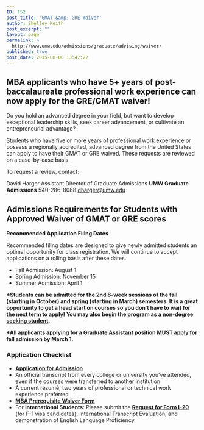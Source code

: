 ```yaml
---
ID: 152
post_title: 'GMAT &amp; GRE Waiver'
author: Shelley Keith
post_excerpt: ""
layout: page
permalink: >
  http://www.umw.edu/admissions/graduate/advising/waiver/
published: true
post_date: 2015-08-06 13:47:22
---
```

<h2><strong>MBA applicants who have 5+ years of post-baccalaureate professional work experience can now apply for the GRE/GMAT waiver!</strong></h2>
Do you hold an advanced degree in your field, but want to develop exceptional leadership skills, seek career advancement, or cultivate an entrepreneurial advantage?

Students who have five or more years of professional work experience or possess a regionally accredited, advanced degree from the United States can apply to have their GMAT or GRE waived. These requests are reviewed on a case-by-case basis.

To request a review, contact:

David Harger
Assistant Director of Graduate Admissions
<strong>UMW Graduate Admissions</strong>
540-286-8088
<a href="mailto:dharger@umw.edu">dharger@umw.edu</a>
<h2><strong>Admissions Requirements for Students with Approved Waiver of </strong><strong>GMAT or GRE scores</strong></h2>
<strong>Recommended Application Filing Dates</strong>

Recommended filing dates are designed to give newly admitted students an optimal opportunity for class registration. We will continue to accept applications on a rolling basis after these dates.
<ul>
 	<li>Fall Admission: August 1</li>
 	<li>Spring Admission: November 15</li>
 	<li>Summer Admission: April 1</li>
</ul>
<strong>*Students can be admitted for the 2nd 8-week sessions of the fall (starting in October) and spring (starting in March) semesters. It is a great opportunity to get a head start on courses so you don’t have to wait for the next term to apply! You may also begin the program as a </strong><a href="http://academics.umw.edu/registrar/registration-instructions-for-nondegree-students-and-auditors"><strong>non-degree seeking student</strong></a><strong>.</strong>

<strong>*All applicants applying for a Graduate Assistant position MUST apply for fall admission by March 1.</strong>
<h3>Application Checklist</h3>
<ul>
 	<li><a href="https://www.applyweb.com/umw/menu.html"><strong>Application for Admission</strong></a></li>
 	<li>An official transcript from every college or university you’ve attended, even if the courses were transferred to another institution</li>
 	<li>A current résumé; two years of professional or technical work experience preferred</li>
 	<li><a href="http://www.umw.edu/admissions/wp-content/uploads/sites/6/2015/08/MBA-NEW-Foundation-Sheet-Fall-20151.doc"><strong>MBA Prerequisite Waiver Form</strong></a></li>
 	<li>For <strong>International Students</strong>: Please submit the <a href="http://international.umw.edu/international-services/prospective/request-for-form-i-20/"><strong>Request for Form I-20 </strong></a>(for F-1 visa candidates), International Transcript Evaluation, and demonstration of English Language Proficiency.</li>
</ul>
<h3></h3>